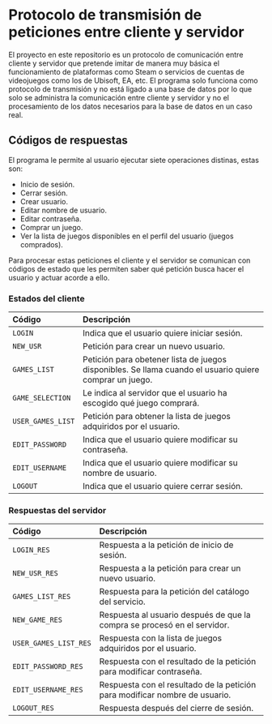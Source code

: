 # Protocolo de transmisión de peticiones entre cliente y servidor
El proyecto en este repositorio es un protocolo de comunicación entre cliente y servidor que pretende imitar de manera muy básica el funcionamiento de plataformas como Steam o servicios de cuentas de videojuegos como los de Ubisoft, EA, etc.
El programa solo funciona como protocolo de transmisión y no está ligado a una base de datos por lo que solo se administra la comunicación entre cliente y servidor y no el procesamiento de los datos necesarios para la base de datos en un caso real.

## Códigos de respuestas
El programa le permite al usuario ejecutar siete operaciones distinas, estas son:
- Inicio de sesión.
- Cerrar sesión.
- Crear usuario.
- Editar nombre de usuario.
- Editar contraseña.
- Comprar un juego.
- Ver la lista de juegos disponibles en el perfil del usuario (juegos comprados).

Para procesar estas peticiones el cliente y el servidor se comunican con códigos de estado que les permiten saber qué petición busca hacer el usuario y actuar acorde a ello.

### Estados del cliente
| Código | Descripción                |
| :-------- | :------------------------- |
| `LOGIN` | Indica que el usuario quiere iniciar sesión. |
| `NEW_USR` | Petición para crear un nuevo usuario. |
| `GAMES_LIST` | Petición para obetener lista de juegos disponibles. Se llama cuando el usuario quiere comprar un juego. |
| `GAME_SELECTION` | Le indica al servidor que el usuario ha escogido qué juego comprará. |
| `USER_GAMES_LIST` | Petición para obtener la lista de juegos adquiridos por el usuario. |
| `EDIT_PASSWORD` | Indica que el usuario quiere modificar su contraseña. |
| `EDIT_USERNAME` | Indica que el usuario quiere modificar su nombre de usuario. |
| `LOGOUT` | Indica que el usuario quiere cerrar sesión. |

### Respuestas del servidor
| Código | Descripción                |
| :-------- | :------------------------- |
| `LOGIN_RES` | Respuesta a la petición de inicio de sesión. |
| `NEW_USR_RES` | Respuesta a la petición para crear un nuevo usuario. |
| `GAMES_LIST_RES` | Respuesta para la petición del catálogo del servicio. |
| `NEW_GAME_RES` | Respuesta al usuario después de que la compra se procesó en el servidor. |
| `USER_GAMES_LIST_RES` | Respuesta con la lista de juegos adquiridos por el usuario. |
| `EDIT_PASSWORD_RES` | Respuesta con el resultado de la petición para modificar contraseña. |
| `EDIT_USERNAME_RES` | Respuesta con el resultado de la petición para modificar nombre de usuario. |
| `LOGOUT_RES` | Respuesta después del cierre de sesión. |
